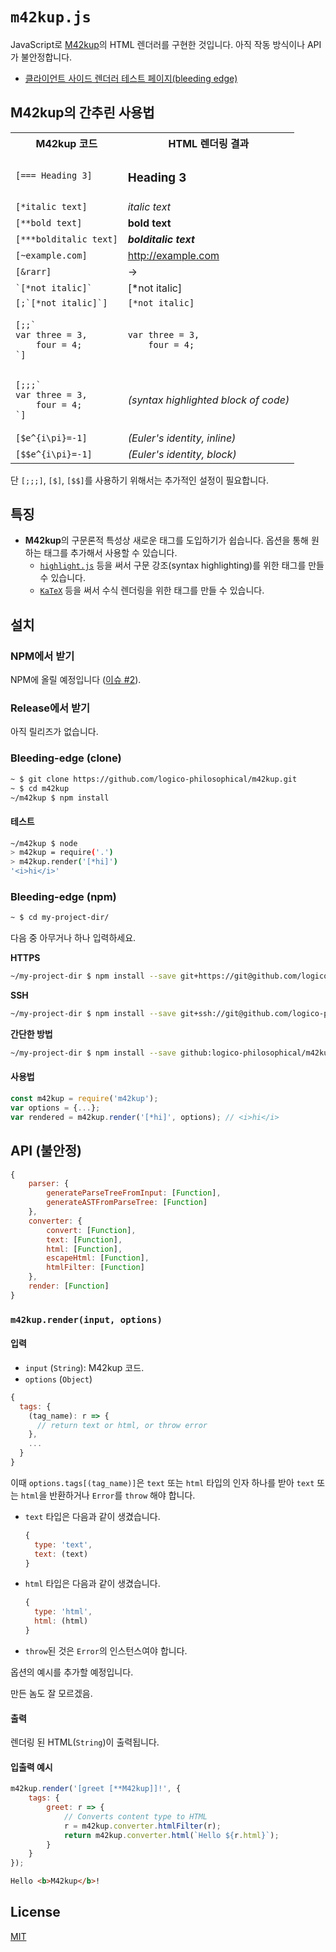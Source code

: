 # `m42kup.js`

JavaScript로 [M42kup](https://github.com/logico-philosophical/m42kup/wiki)의 HTML 렌더러를 구현한 것입니다. 아직 작동 방식이나 API가 불안정합니다.

* [클라이언트 사이드 렌더러 테스트 페이지(bleeding edge)](https://logico-philosophical.github.io/m42kup/tests/client.html)

## M42kup의 간추린 사용법

<table>
  <tr><th>M42kup 코드</th><th>HTML 렌더링 결과</th></tr>
  <tr><td><code>[=== Heading 3]</code></td><td><h3>Heading 3</h3></td></tr>
  <tr><td><code>[*italic text]</code></td><td><i>italic text</i></td></tr>
  <tr><td><code>[**bold text]</code></td><td><b>bold text</b></td></tr>
  <tr><td><code>[***bolditalic text]</code></td><td><i><b>bolditalic text</b></i></td></tr>
  <tr><td><code>[~example.com]</code></td><td><a href="http://example.com">http://example.com</a></td></tr>
  <tr><td><code>[&rarr]</code></td><td>&rarr;</td></tr>
  <tr><td><code>`[*not italic]`</code></td><td>[*not italic]</td></tr>
  <tr><td><code>[;`[*not italic]`]</code></td><td><code>[*not italic]</code></td></tr>
  <tr><td><pre><code>[;;`
var three = 3,
    four = 4;
`]</code></pre></td><td><pre><code>var three = 3,
    four = 4;</code></pre></td></tr>
  <tr><td><pre><code>[;;;`
var three = 3,
    four = 4;
`]</code></pre></td><td><i>(syntax highlighted block of code)</i></td></tr>
  <tr><td><code>[$e^{i\pi}=-1]</code></td><td><i>(Euler's identity, inline)</i></td></tr>
  <tr><td><code>[$$e^{i\pi}=-1]</code></td><td><i>(Euler's identity, block)</i></td></tr>
</table>

단 `[;;;]`, `[$]`, `[$$]`를 사용하기 위해서는 추가적인 설정이 필요합니다.

## 특징

* **M42kup**의 구문론적 특성상 새로운 태그를 도입하기가 쉽습니다. 옵션을 통해 원하는 태그를 추가해서 사용할 수 있습니다.
  * [`highlight.js`](https://github.com/highlightjs/highlight.js) 등을 써서 구문 강조(syntax highlighting)를 위한 태그를 만들 수 있습니다.
  * [`KaTeX`](https://github.com/KaTeX/KaTeX) 등을 써서 수식 렌더링을 위한 태그를 만들 수 있습니다.

## 설치

### NPM에서 받기

NPM에 올릴 예정입니다 ([이슈 #2](https://github.com/logico-philosophical/m42kup/issues/2)).

### Release에서 받기

아직 릴리즈가 없습니다.

### Bleeding-edge (clone)

```bash
~ $ git clone https://github.com/logico-philosophical/m42kup.git
~ $ cd m42kup
~/m42kup $ npm install
```

#### 테스트
```bash
~/m42kup $ node
> m42kup = require('.')
> m42kup.render('[*hi]')
'<i>hi</i>'
```

### Bleeding-edge (npm)

```bash
~ $ cd my-project-dir/
```

다음 중 아무거나 하나 입력하세요.

**HTTPS**
```bash
~/my-project-dir $ npm install --save git+https://git@github.com/logico-philosophical/m42kup.git
```

**SSH**
```bash
~/my-project-dir $ npm install --save git+ssh://git@github.com/logico-philosophical/m42kup.git
```

**간단한 방법**
```bash
~/my-project-dir $ npm install --save github:logico-philosophical/m42kup
```

#### 사용법
```js
const m42kup = require('m42kup');
var options = {...};
var rendered = m42kup.render('[*hi]', options); // <i>hi</i>
```

## API (불안정)

```js
{
    parser: {
        generateParseTreeFromInput: [Function],
        generateASTFromParseTree: [Function]
    },
    converter: {
        convert: [Function],
        text: [Function],
        html: [Function],
        escapeHtml: [Function],
        htmlFilter: [Function]
    },
    render: [Function]
}
```

### `m42kup.render(input, options)`

#### 입력
* `input` (`String`): M42kup 코드.
* `options` (`Object`)
```js
{
  tags: {
    (tag_name): r => {
      // return text or html, or throw error
    },
    ...
  }
}
```

이때 `options.tags[(tag_name)]`은 `text` 또는 `html` 타입의 인자 하나를 받아 `text` 또는 `html`을 반환하거나 `Error`를 `throw` 해야 합니다.

* `text` 타입은 다음과 같이 생겼습니다.
  ```js
  {
    type: 'text',
    text: (text)
  }
  ```
* `html` 타입은 다음과 같이 생겼습니다.
  ```js
  {
    type: 'html',
    html: (html)
  }
  ```
* `throw`된 것은 `Error`의 인스턴스여야 합니다.

옵션의 예시를 추가할 예정입니다.

만든 놈도 잘 모르겠음.

#### 출력
렌더링 된 HTML(`String`)이 출력됩니다.

#### 입출력 예시
```js
m42kup.render('[greet [**M42kup]]!', {
    tags: {
        greet: r => {
            // Converts content type to HTML
            r = m42kup.converter.htmlFilter(r);
            return m42kup.converter.html(`Hello ${r.html}`);
        }
    }
});
```

```html
Hello <b>M42kup</b>!
```

## License
[MIT](LICENSE)
